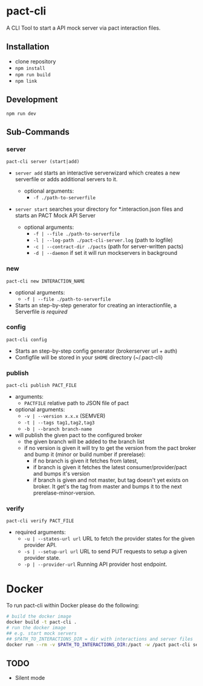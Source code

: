 # pact-cli

A CLI Tool to start a API mock server via pact interaction files.  

## Installation
- clone repository
- `npm install`
- `npm run build`
- `npm link`

## Development
`npm run dev`

## Sub-Commands

### server
```pact-cli server (start|add)```

- `server add` starts an interactive serverwizard which creates a new serverfile or adds additional servers to it.
  - optional arguments:
    - `-f ./path-to-serverfile`

- `server start` searches your directory for *.interaction.json files and starts an PACT Mock API Server
  - optional arguments:
    - `-f | --file ./path-to-serverfile`
    - `-l | --log-path ./pact-cli-server.log` (path to logfile)
    - `-c | --contract-dir ./pacts` (path for server-written pacts)
    - `-d | --daemon` if set it will run mockservers in background

### new
```pact-cli new INTERACTION_NAME ```
 - optional arguments:
    - `-f | --file ./path-to-serverfile`
 - Starts an step-by-step generator for creating an interactionfile, a Serverfile *is required*

### config
```pact-cli config```
- Starts an step-by-step config generator (brokerserver url + auth)
- Configfile will be stored in your `$HOME` directory (~/.pact-cli)

### publish
```pact-cli publish PACT_FILE```
  - arguments:
    - `PACTFILE` relative path to JSON file of pact
  - optional arguments:
    - `-v | --version x.x.x` (SEMVER)
    - `-t | --tags tag1,tag2,tag3`
    - `-b | --branch branch-name`
  - will publish the given pact to the configured broker
    - the given branch will be added to the branch list
    - if no version is given it will try to get the version from the pact broker and bump it (minor or build number if prerelase):
      - if no branch is given it fetches from latest,
      - if branch is given it fetches the latest consumer/provider/pact and bumps it's version
      - if branch is given and not master, but tag doesn't yet exists on broker. It get's the tag from master and bumps it to the next prerelase-minor-version.

### verify
```pact-cli verify PACT_FILE```
  - required arguments:
    - `-u | --states-url url` URL to fetch the provider states for the given provider API.
    - `-s | --setup-url url` URL to send PUT requests to setup a given provider state.
    - `-p | --provider-url` Running API provider host endpoint.

# Docker

To run pact-cli within Docker please do the following:

```bash
# build the docker image
docker build -t pact-cli .
# run the docker image
## e.g. start mock servers
## $PATH_TO_INTERACTIONS_DIR = dir with interactions and server files
docker run --rm -v $PATH_TO_INTERACTIONS_DIR:/pact -w /pact pact-cli server start
```

## TODO
 - Silent mode
